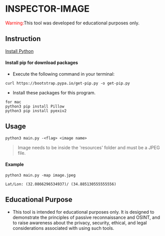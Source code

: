 # INSPECTOR-IMAGE
<span style="color:red;">Warning:</span>This tool was developed for educational purposes only.

## Instruction
[Install Python](https://www.python.org/downloads/)
#### Install pip for download packages
* Execute the following command in your terminal:
```
curl https://bootstrap.pypa.io/get-pip.py -o get-pip.py
```
* Install these packages for this program.

```
for mac
python3 pip install Pillow
python3 pip install pyexiv2
```

## Usage

```
python3 main.py -<flag> <image name>

```
> Image needs to be inside the 'resources' folder and must be a JPEG file.

#### Example

```
python3 main.py -map image.jpeg

Lat/Lon: (32.0866296534937)/ (34.885130555555556)
```


## Educational Purpose

- This tool is intended for educational purposes only. It is designed to demonstrate the principles of passive reconnaissance and OSINT, and to raise awareness about the privacy, security, ethical, and legal considerations associated with using such tools.
